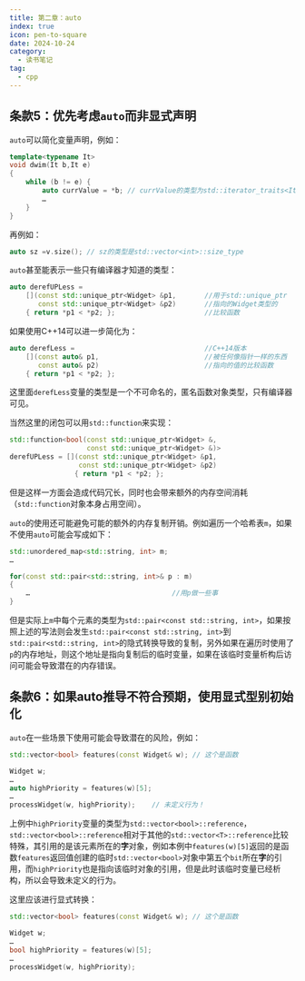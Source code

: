 ```yaml
---
title: 第二章：auto
index: true
icon: pen-to-square
date: 2024-10-24
category:
  - 读书笔记
tag:
  - cpp
---
```


<!-- more -->

## 条款5：优先考虑`auto`而非显式声明

`auto`可以简化变量声明，例如：

```cpp
template<typename It>         
void dwim(It b,It e)
{
    while (b != e) {
        auto currValue = *b; // currValue的类型为std::iterator_traits<It>::value_type
        …
    }
}
```

再例如：

```cpp
auto sz =v.size(); // sz的类型是std::vector<int>::size_type
```

`auto`甚至能表示一些只有编译器才知道的类型：

```cpp
auto derefUPLess = 
    [](const std::unique_ptr<Widget> &p1,       //用于std::unique_ptr
       const std::unique_ptr<Widget> &p2)       //指向的Widget类型的
    { return *p1 < *p2; };                      //比较函数
```

如果使用C++14可以进一步简化为：

```cpp
auto derefLess =                                //C++14版本
    [](const auto& p1,                          //被任何像指针一样的东西
       const auto& p2)                          //指向的值的比较函数
    { return *p1 < *p2; };
```

这里面`derefLess`变量的类型是一个不可命名的，匿名函数对象类型，只有编译器可见。

当然这里的闭包可以用`std::function`来实现：

```cpp
std::function<bool(const std::unique_ptr<Widget> &,
                   const std::unique_ptr<Widget> &)>
derefUPLess = [](const std::unique_ptr<Widget> &p1,
                 const std::unique_ptr<Widget> &p2)
                { return *p1 < *p2; };
```

但是这样一方面会造成代码冗长，同时也会带来额外的内存空间消耗（`std::function`对象本身占用空间）。

`auto`的使用还可能避免可能的额外的内存复制开销。例如遍历一个哈希表`m`，如果不使用`auto`可能会写成如下：

```cpp
std::unordered_map<std::string, int> m;
…

for(const std::pair<std::string, int>& p : m)
{
    …                                   //用p做一些事
}
```

但是实际上`m`中每个元素的类型为`std::pair<const std::string, int>`，如果按照上述的写法则会发生`std::pair<const std::string, int>`到`std::pair<std::string, int>`的隐式转换导致的复制，另外如果在遍历时使用了`p`的内存地址，则这个地址是指向复制后的临时变量，如果在该临时变量析构后访问可能会导致潜在的内存错误。

## 条款6：如果auto推导不符合预期，使用显式型别初始化

`auto`在一些场景下使用可能会导致潜在的风险，例如：

```cpp
std::vector<bool> features(const Widget& w); // 这个是函数

Widget w;
…
auto highPriority = features(w)[5];   
…
processWidget(w, highPriority);    // 未定义行为！
```

上例中`highPriority`变量的类型为`std::vector<bool>::reference`，`std::vector<bool>::reference`相对于其他的`std::vector<T>::reference`比较特殊，其引用的是该元素所在的**字**对象，例如本例中`features(w)[5]`返回的是函数`features`返回值创建的临时`std::vector<bool>`对象中第五个`bit`所在**字**的引用，而`highPriority`也是指向该临时对象的引用，但是此时该临时变量已经析构，所以会导致未定义的行为。

这里应该进行显式转换：

```cpp
std::vector<bool> features(const Widget& w); // 这个是函数

Widget w;
…
bool highPriority = features(w)[5];   
…
processWidget(w, highPriority);
```